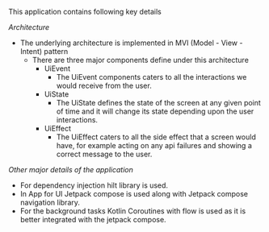 This application contains following key details

*Architecture*

- The underlying architecture is implemented in MVI (Model - View - Intent) pattern
    - There are three major components define under this architecture
      - UiEvent
        - The UiEvent components caters to all the interactions we would receive from the user.
      - UiState
        - The UiState defines the state of the screen at any given point of time and it will change its state depending upon the user interactions.
      - UiEffect
        - The UiEffect caters to all the side effect that a screen would have, for example acting on any api failures and showing a correct message to the user.


*Other major details of the application*
- For dependency injection hilt library is used.
- In App for UI Jetpack compose is used along with Jetpack compose navigation library.
- For the background tasks Kotlin Coroutines with flow is used as it is better integrated with the jetpack compose.

